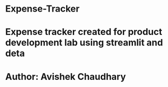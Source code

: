 # Expense-Tracker
# Expense tracker created for product development lab using streamlit and deta
# Author: Avishek Chaudhary